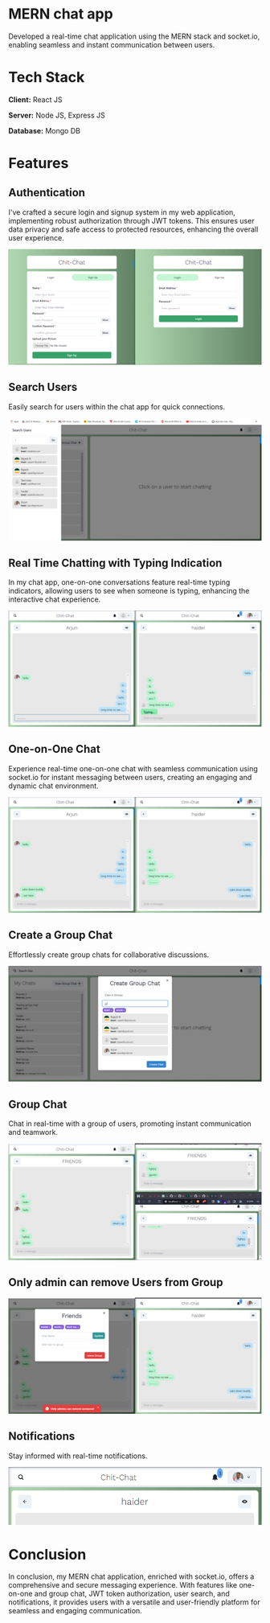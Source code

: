 # MERN chat app

Developed a real-time chat application using the MERN stack and socket.io, enabling seamless and instant communication between users.

# Tech Stack

**Client:** React JS

**Server:** Node JS, Express JS

**Database:** Mongo DB

# Features

## Authentication

I've crafted a secure login and signup system in my web application, implementing robust authorization through JWT tokens. This ensures user data privacy and safe access to protected resources, enhancing the overall user experience.

![Screenshot (256).png](https://github.com/haider0107/MERN-Chat-APP/blob/main/ScreenShots/Screenshot_(256).png)

## Search Users

Easily search for users within the chat app for quick connections.

![Screenshot (257).png](https://github.com/haider0107/MERN-Chat-APP/blob/main/ScreenShots/Screenshot_(257).png)

## Real Time Chatting with Typing Indication

In my chat app, one-on-one conversations feature real-time typing indicators, allowing users to see when someone is typing, enhancing the interactive chat experience.

![Screenshot (253).png](https://github.com/haider0107/MERN-Chat-APP/blob/main/ScreenShots/Screenshot_(253).png)

## One-on-One Chat

Experience real-time one-on-one chat with seamless communication using socket.io for instant messaging between users, creating an engaging and dynamic chat environment.

![Screenshot (254).png](https://github.com/haider0107/MERN-Chat-APP/blob/main/ScreenShots/Screenshot_(254).png)

## Create a Group Chat

Effortlessly create group chats for collaborative discussions.

![Screenshot (258).png](https://github.com/haider0107/MERN-Chat-APP/blob/main/ScreenShots/Screenshot_(258).png)

## Group Chat

Chat in real-time with a group of users, promoting instant communication and teamwork.

![Screenshot (252).png](https://github.com/haider0107/MERN-Chat-APP/blob/main/ScreenShots/Screenshot_(252).png)

## Only admin can remove Users from Group

![Screenshot (255).png](https://github.com/haider0107/MERN-Chat-APP/blob/main/ScreenShots/Screenshot_(255).png)

## Notifications

Stay informed with real-time notifications.

![Screenshot (259).png](https://github.com/haider0107/MERN-Chat-APP/blob/main/ScreenShots/Screenshot_(259).png)

# Conclusion

In conclusion, my MERN chat application, enriched with socket.io, offers a comprehensive and secure messaging experience. With features like one-on-one and group chat, JWT token authorization, user search, and notifications, it provides users with a versatile and user-friendly platform for seamless and engaging communication.
